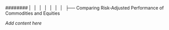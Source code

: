 ######## |   |   |   |   |   |   |   ├── Comparing Risk-Adjusted Performance of Commodities and Equities

*Add content here*